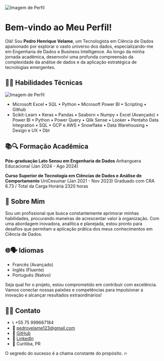 ![Imagem de Perfil](https://media.licdn.com/dms/image/D4D16AQHGM0kZweXI1w/profile-displaybackgroundimage-shrink_350_1400/0/1707228797787?e=1712793600&v=beta&t=WxEd-RvAEEPWX_Am6eXd9ydTNmV4t1VnRvAvB8DnoJI)

# Bem-vindo ao Meu Perfil! 

Olá! Sou **Pedro Henrique Velame**, um Tecnologista em Ciência de Dados apaixonado por explorar o vasto universo dos dados, especializando-me em Engenharia de Dados e Business Intelligence. Ao longo da minha jornada acadêmica, desenvolvi uma profunda compreensão da complexidade da análise de dados e da aplicação estratégica de tecnologias emergentes.

## 🔧💼 Habilidades Técnicas

![Imagem de Perfil](https://assets-v2.lottiefiles.com/a/b875d14e-1183-11ee-a6bc-8b9ab8e0a59d/jZ5uXd72DS.gif "autoplay")

- Microsoft Excel • SQL • Python • Microsoft Power BI • Scripting • Github 
- Scikit-Learn • Keras • Pandas • Seaborn • Numpy • Excel (Avançado) • Power BI • Python • Power Query • Qlik Sense • Looker • Pentaho Data Integration • SQL • GCP e AWS • Snowflake • Data Warehousing • Design e UX • Dbt

## 📚🔍 Formação Acadêmica

**Pós-graduação Lato Sensu em Engenharia de Dados**
Anhanguera Educacional (Jan 2024 - Ago 2024)

**Curso Superior de Tecnologia em Ciências de Dados e Análise de Comportamento**
UniCesumar (Jan 2021 - Nov 2023)
Graduado com CRA 6.73 / Total da Carga Horária 2320 horas

## 💬 Sobre Mim

Sou um profissional que busca constantemente aprimorar minhas habilidades, procurando maneiras de acrescentar valor à organização. Com uma abordagem inovadora, analítica e planejada, estou pronto para desafios que permitam a aplicação prática dos meus conhecimentos em Ciência de Dados.

## 🌐🗣️ Idiomas

- Francês (Avançado)
- Inglês (Fluente)
- Português (Nativo)

Seja qual for o projeto, estou comprometido em contribuir com excelência. Vamos conectar nossas paixões e competências para impulsionar a inovação e alcançar resultados extraordinários!

## 📱📧 Contato

- 📞 +55 75 999667184
- 📧 pedrovelame123@gmail.com
- 💼 [GitHub](https://github.com/pedrohvel)
- 💼 [LinkedIn](https://www.linkedin.com/in/pedro-h-velame/)
- 📍 Curitiba, PR

O segredo do sucesso é a chama constante do propósito. 🔥

